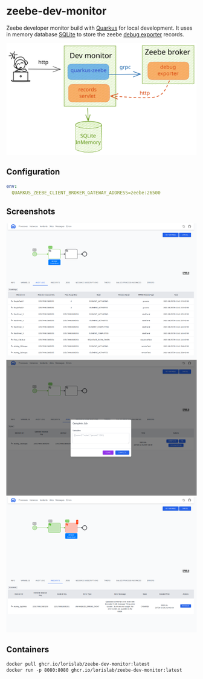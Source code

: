 # zeebe-dev-monitor

Zeebe developer monitor build with [Quarkus](https://quarkus.io/) for local development. It uses in memory database [SQLite](https://www.sqlite.org/) to store the 
zeebe [debug exporter](https://github.com/camunda-community-hub/zeebe-test-container#debug-exporter) records.

![Architecture](./docs/diagram.svg)

## Configuration

```yaml
env:
  QUARKUS_ZEEBE_CLIENT_BROKER_GATEWAY_ADDRESS=zeebe:26500
```
## Screenshots

![Screenshot](./docs/zeebe-dev-monitor1_800.png)
![Screenshot](./docs/zeebe-dev-monitor2_800.png)
![Screenshot](./docs/zeebe-dev-monitor3_800.png)

## Containers

```shell
docker pull ghcr.io/lorislab/zeebe-dev-monitor:latest
docker run -p 8080:8080 ghcr.io/lorislab/zeebe-dev-monitor:latest 
```


